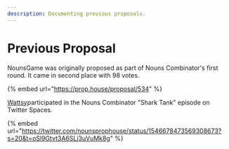```yaml
---
description: Documenting previous proposals.
---
```


# Previous Proposal

NounsGame was originally proposed as part of Nouns Combinator's first round. It came in second place with 98 votes.

{% embed url="https://prop.house/proposal/534" %}

[Wattsy](https://app.gitbook.com/u/KPcCKKQB06Tbn8oFDpq1DXAhpmm2 "mention")participated in the Nouns Combinator "Shark Tank" episode on Twitter Spaces.

{% embed url="https://twitter.com/nounsprophouse/status/1546678473569308673?s=20&t=oSl9Gtvt3A6SLj3uVuMk8g" %}
